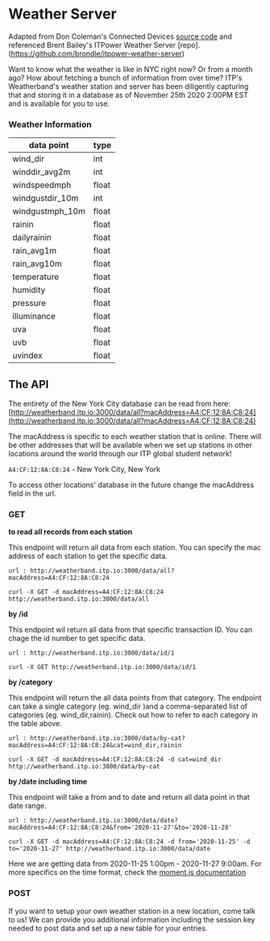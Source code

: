 # Weather Server

Adapted from Don Coleman's Connected Devices [source code](https://github.com/don/itp-connected-devices) and referenced Brent Bailey's ITPower Weather Server [repo].(https://github.com/brondle/itpower-weather-server)

Want to know what the weather is like in NYC right now? Or from a month ago? How about fetching a bunch of information from over time? ITP's Weatherband's weather station and server has been diligently capturing that and storing it in a database as of November 25th 2020 2:00PM EST and is available for you to use.


### Weather Information
| data point      | type  |
|-----------------|-------|
| wind_dir        | int   |
| winddir_avg2m   | int   |
| windspeedmph    | float |
| windgustdir_10m | int   |
| windgustmph_10m | float |
| rainin          | float |
| dailyrainin     | float |
| rain_avg1m      | float |
| rain_avg10m     | float |
| temperature     | float |
| humidity        | float |
| pressure        | float |
| illuminance     | float |
| uva             | float |
| uvb             | float |
| uvindex         | float |



## The API

The entirety of the New York City database can be read from here: 
[http://weatherband.itp.io:3000/data/all?macAddress=A4:CF:12:8A:C8:24](http://weatherband.itp.io:3000/data/all?macAddress=A4:CF:12:8A:C8:24)

The macAddress is specific to each weather station that is online. There will be other addresses that will be available when we set up stations in other locations around the world through our ITP global student network! 

`A4:CF:12:8A:C8:24` - New York City, New York

To access other locations' database in the future change the macAddress field in the url.


### GET

**to read all records from each station**

This endpoint will return all data from each station. You can specify the mac address of each station to get the specific data. 

```url : http://weatherband.itp.io:3000/data/all?macAddress=A4:CF:12:8A:C8:24```

```curl -X GET -d macAddress=A4:CF:12:8A:C8:24 http://weatherband.itp.io:3000/data/all```

**by /id**

This endpoint wil return all data from that specific transaction ID. You can chage the id number to get specific data.

```url : http://weatherband.itp.io:3000/data/id/1```

```curl -X GET http://weatherband.itp.io:3000/data/id/1```

**by /category**

This endpoint will return the all data points from that category. The endpoint can take a single category (eg. wind_dir )and a comma-separated list of categories (eg. wind_dir,rainin). Check out how to refer to each category in the table above. 

```url : http://weatherband.itp.io:3000/data/by-cat?macAddress=A4:CF:12:8A:C8:24&cat=wind_dir,rainin```

```curl -X GET -d macAddress=A4:CF:12:8A:C8:24 -d cat=wind_dir http://weatherband.itp.io:3000/data/by-cat```

**by /date including time**

This endpoint will take a from and to date and return all data point in that date range. 

```url : http://weatherband.itp.io:3000/data/date?macAddress=A4:CF:12:8A:C8:24&from='2020-11-27'&to='2020-11-28' ```

```curl -X GET -d macAddress=A4:CF:12:8A:C8:24 -d from='2020-11-25' -d to='2020-11-27' http://weatherband.itp.io:3000/data/date```

Here we are getting data from 2020-11-25 1:00pm - 2020-11-27 9:00am. For more specifics on the time format, check the [moment.js documentation](https://momentjs.com/docs/#/parsing/)

### POST

If you want to setup your own weather station in a new location, come talk to us! We can provide you additional information including the session key needed to post data and set up a new table for your entries.
